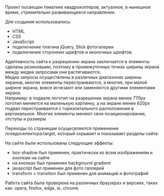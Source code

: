 <p>Проект посвещен тематике квадрокоптеров, актуалное, в нынешное время, стремительно развивающееся направление.</p>

<p>Для создания использовались:</p>
<ul>
    <li>HTML</li>
    <li>CSS</li>
    <li>JavaScript</li>
    <li>подключение плагина jQuery, Slick фотогалереи</li>
    <li>подключение сторонних шрифтов и иконочных шрифтов.</li>
</ul>
<p>Адаптивность сайта к разрешению экрана заключается в элементы сделаны резиновыми, поэтому в промежуточных точках ширины экрана между медиа запросами они растягиваются.<br>Медиа запросы осуществлены в различных диапазонах ширины экранов, многие элементы перестраиваются, а многие, при малой ширине экрана, вовсе исчезают или заменяются другими элементами экрана.<br>Например: в подвале логотип на разрешении экрана менее 770px логотип меняется на маленькую картинку, а на экране менее 620рх подвал перестраивается с горизонтального расположения в вертикальное. Многие элементы меняют свое позиционирование, отступы и размеры</p>

<p>Переходы по страницам осущесвляются применение псевдоселектора:target, который скрывает и показывает разделы сайта.</p>

<p>На сайте были использованы следующие эффекты:</p>
<ul>
    <li>box-shadow был применен, практически ко всем изображениям и кнопкам на сайте</li>
    <li>на кнопках был применен background gradient</li>
    <li>javascript был применен для фото галлерей</li>
    <li>transform + transition был применен для анимаций и фотографий</li>
</ul>
<p>Работа сайта была проверена на различных браузерах и версиях, таких как: opera, firefox, edge, ie, chrome.</p>